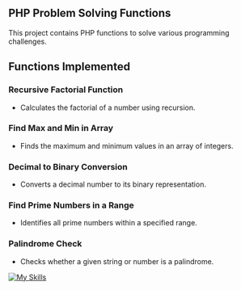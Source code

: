 ## PHP Problem Solving Functions
This project contains PHP functions to solve various programming challenges.

## Functions Implemented

### Recursive Factorial Function
- Calculates the factorial of a number using recursion.

### Find Max and Min in Array
- Finds the maximum and minimum values in an array of integers.

### Decimal to Binary Conversion
- Converts a decimal number to its binary representation.

### Find Prime Numbers in a Range
- Identifies all prime numbers within a specified range.

### Palindrome Check
- Checks whether a given string or number is a palindrome.

[![My Skills](https://skillicons.dev/icons?i=php)](https://skillicons.dev)
